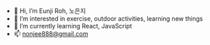 - 👋 Hi, I’m Eunji Roh, 노은지
- 👀 I’m interested in exercise, outdoor activities, learning new things
- 🌱 I’m currently learning React, JavaScript
- 📫 nonjee888@gmail.com



